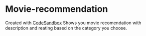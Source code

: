 # Movie-recommendation
Created with [CodeSandbox](https://codesandbox.io/s/github/bhtibrewal/Movie-recommendation)
Shows you movie recomendation with description and reating based on the category you choose.
